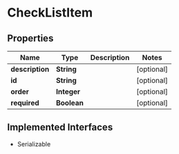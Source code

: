 

# CheckListItem


## Properties

| Name | Type | Description | Notes |
|------------ | ------------- | ------------- | -------------|
|**description** | **String** |  |  [optional] |
|**id** | **String** |  |  [optional] |
|**order** | **Integer** |  |  [optional] |
|**required** | **Boolean** |  |  [optional] |


## Implemented Interfaces

* Serializable

